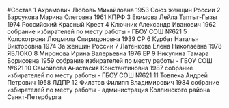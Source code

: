 #Состав
1 Ахрамович Любовь Михайловна 1953 Союз женщин России
2 Барсукова Марина Олеговна 1961 КПРФ
3 Екимова Лейла Таптыг-Гызы 1974 Российский Красный Крест
4 Ключник Александр Иванович 1962 собрание избирателей по месту работы - ГБОУ СОШ №621
5 Колокотрони Людмила Спиридоновна 1939 СР
6 Курбат Наталья Викторовна 1974 За женщин России
7 Латенкова Елена Николаевна 1978 ЯБЛОКО
8 Миронова Ирина Валерьевна 1976 ЕР
9 Никулина Тамара Борисовна 1959 собрание избирателей по месту работы - ГБОУ СОШ №621
10 Самойлова Анастасия Константиновна 1987 собрание избирателей по месту работы - ГБОУ СОШ №621
11 Товпека Андрей Петрович 1958 ЛДПР
12 Филатов Филипп Владимирович 1984 собрание избирателей по месту работы - администрация Колпинского района Санкт-Петербурга
